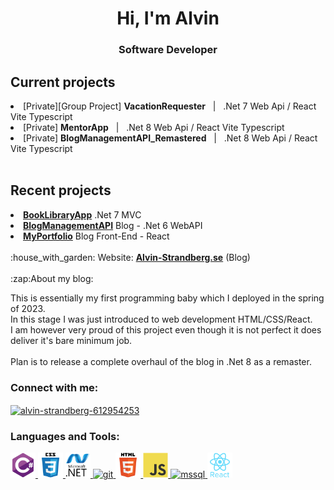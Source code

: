 <h1 align="center">Hi, I'm Alvin</h1>
<h3 align="center">Software Developer</h3>
<h2>Current projects</h2>
<li>[Private][Group Project] <b>VacationRequester</b> &nbsp;&nbsp;|&nbsp;&nbsp; .Net 7 Web Api / React Vite Typescript</li>
<li>[Private] <b>MentorApp</b> &nbsp;&nbsp;|&nbsp;&nbsp; .Net 8 Web Api / React Vite Typescript</li>
<li>[Private] <b>BlogManagementAPI_Remastered</b> &nbsp;&nbsp;|&nbsp;&nbsp; .Net 8 Web Api / React Vite Typescript</li>
<br/>
<h2>Recent projects</h2>
<li><a href="https://github.com/troskan/BookLibraryApp"><b>BookLibraryApp</b></a>  .Net 7 MVC</li>
<li><a href="https://github.com/troskan/BlogManagementAPI"><b>BlogManagementAPI</b></a> Blog - .Net 6 WebAPI</li> 
<li><a href="https://github.com/troskan/MyPortfolio"><b>MyPortfolio</b></a> Blog Front-End - React</li><br/>
:house_with_garden: Website: <a href="https://www.alvin-strandberg.se/"><b>Alvin-Strandberg.se</b></a> (Blog)
<br/><br/> :zap:About my blog: <br/>
<p>This is essentially my first programming baby which I deployed in the spring of 2023.<br> In this stage I was just introduced to web development HTML/CSS/React.<br>I am however very proud of this project even though it is not perfect it does deliver it's bare minimum job.<br><br>Plan is to release a complete overhaul of the blog in .Net 8 as a remaster.</p>

<h3 align="left">Connect with me:</h3>
<p align="left">
<a href="https://linkedin.com/in/alvin-strandberg-612954253" target="blank"><img align="center" src="https://raw.githubusercontent.com/rahuldkjain/github-profile-readme-generator/master/src/images/icons/Social/linked-in-alt.svg" alt="alvin-strandberg-612954253" height="30" width="40" /></a>
</p>

<h3 align="left">Languages and Tools:</h3>
<p align="left"> <a href="https://www.w3schools.com/cs/" target="_blank" rel="noreferrer"> <img src="https://raw.githubusercontent.com/devicons/devicon/master/icons/csharp/csharp-original.svg" alt="csharp" width="40" height="40"/> </a> <a href="https://www.w3schools.com/css/" target="_blank" rel="noreferrer"> <img src="https://raw.githubusercontent.com/devicons/devicon/master/icons/css3/css3-original-wordmark.svg" alt="css3" width="40" height="40"/> </a> <a href="https://dotnet.microsoft.com/" target="_blank" rel="noreferrer"> <img src="https://raw.githubusercontent.com/devicons/devicon/master/icons/dot-net/dot-net-original-wordmark.svg" alt="dotnet" width="40" height="40"/> </a> <a href="https://git-scm.com/" target="_blank" rel="noreferrer"> <img src="https://www.vectorlogo.zone/logos/git-scm/git-scm-icon.svg" alt="git" width="40" height="40"/> </a> <a href="https://www.w3.org/html/" target="_blank" rel="noreferrer"> <img src="https://raw.githubusercontent.com/devicons/devicon/master/icons/html5/html5-original-wordmark.svg" alt="html5" width="40" height="40"/> </a> <a href="https://developer.mozilla.org/en-US/docs/Web/JavaScript" target="_blank" rel="noreferrer"> <img src="https://raw.githubusercontent.com/devicons/devicon/master/icons/javascript/javascript-original.svg" alt="javascript" width="40" height="40"/> </a> <a href="https://www.microsoft.com/en-us/sql-server" target="_blank" rel="noreferrer"> <img src="https://www.svgrepo.com/show/303229/microsoft-sql-server-logo.svg" alt="mssql" width="40" height="40"/> </a> <a href="https://reactjs.org/" target="_blank" rel="noreferrer"> <img src="https://raw.githubusercontent.com/devicons/devicon/master/icons/react/react-original-wordmark.svg" alt="react" width="40" height="40"/> </a> </p>
